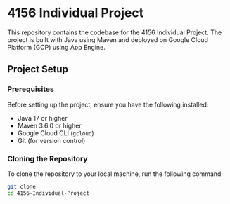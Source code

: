 # 4156 Individual Project

This repository contains the codebase for the 4156 Individual Project. The project is built with Java using Maven and deployed on Google Cloud Platform (GCP) using App Engine.

## Project Setup

### Prerequisites

Before setting up the project, ensure you have the following installed:

- Java 17 or higher
- Maven 3.6.0 or higher
- Google Cloud CLI (`gcloud`)
- Git (for version control)

### Cloning the Repository

To clone the repository to your local machine, run the following command:

```bash
git clone 
cd 4156-Individual-Project

  


